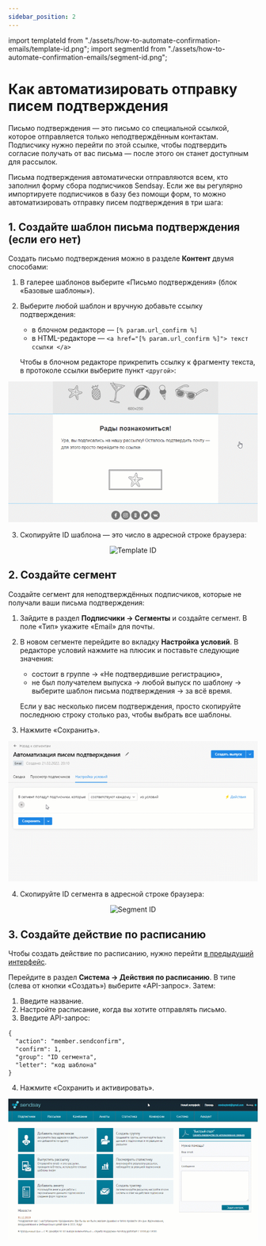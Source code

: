 ```yaml
---
sidebar_position: 2
---
```

import templateId from "./assets/how-to-automate-confirmation-emails/template-id.png";
import segmentId from "./assets/how-to-automate-confirmation-emails/segment-id.png";

# Как автоматизировать отправку писем подтверждения

Письмо подтверждения — это письмо со специальной ссылкой, которое отправляется только неподтверждённым контактам. Подписчику нужно перейти по этой ссылке, чтобы подтвердить согласие получать от вас письма — после этого он станет доступным для рассылок.

Письма подтверждения автоматически отправляются всем, кто заполнил форму сбора подписчиков Sendsay. Если же вы регулярно импортируете подписчиков в базу без помощи форм, то можно автоматизировать отправку писем подтверждения в три шага:

## 1. Создайте шаблон письма подтверждения (если его нет)
Создать письмо подтверждения можно в разделе **Контент** двумя способами:
1. В галерее шаблонов выберите «Письмо подтверждения» (блок «Базовые шаблоны»).
2. Выберите любой шаблон и вручную добавьте ссылку подтверждения:
    - в блочном редакторе — `[% param.url_confirm %]`
    - в HTML-редакторе — `<a href="[% param.url_confirm %]"> текст ссылки </a>`

    Чтобы в блочном редакторе прикрепить ссылку к фрагменту текста, в протоколе ссылки выберите пункт `<другой>`:

![Confirmation email template](./assets\how-to-automate-confirmation-emails/confirmation-email-template.gif) <br/>

3. Скопируйте ID шаблона — это число в адресной строке браузера:

<p align="center">
    <img src={templateId} alt="Template ID" />
</p>

## 2. Создайте сегмент
Создайте сегмент для неподтверждённых подписчиков, которые не получали ваши письма подтверждения:

1. Зайдите в раздел **Подписчики → Сегменты** и создайте сегмент. В поле «Тип» укажите «Email» для почты.
2. В новом сегменте перейдите во вкладку **Настройка условий**. В редакторе условий нажмите на плюсик и поставьте следующие значения:
    - состоит в группе → «Не подтвердившие регистрацию»,
    - не был получателем выпуска → любой выпуск по шаблону → выберите шаблон письма подтверждения → за всё время.

    Если у вас несколько писем подтверждения, просто скопируйте последнюю строку столько раз, чтобы выбрать все шаблоны.

3. Нажмите «Сохранить».

![Create a segment for confirmation emails](./assets\how-to-automate-confirmation-emails/create-a-segment-for-confirmation-emails.gif) <br/>

4. Скопируйте ID сегмента в адресной строке браузера:

<p align="center">
    <img src={segmentId} alt="Segment ID" />
</p>

## 3. Создайте действие по расписанию
Чтобы создать действие по расписанию, нужно перейти [в предыдущий интерфейс](https://sendsay.ru/account/).

Перейдите в раздел **Система → Действия по расписанию**. В типе (слева от кнопки «Создать») выберите «API-запрос». Затем:
1. Введите название.
2. Настройте расписание, когда вы хотите отправлять письмо.
3. Введите API-запрос:
```
{
  "action": "member.sendconfirm",
  "confirm": 1,
  "group": "ID сегмента",
  "letter": "код шаблона"
}
```
4. Нажмите «Сохранить и активировать».

![Create automation by time](./assets\how-to-automate-confirmation-emails/create-automation-by-time.gif)